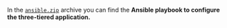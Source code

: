 In the [`ansible.zip`](https://github.com/ikaramon/homework/blob/main/ansible/ansible.zip) archive you can find the **Ansible playbook to configure the three-tiered application.**
